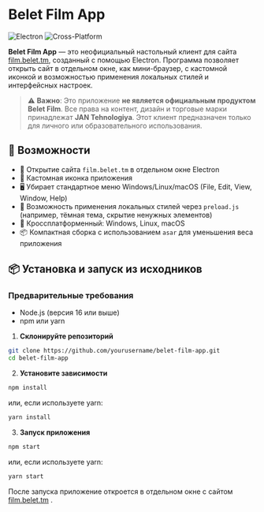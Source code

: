 # Belet Film App

![Electron](https://img.shields.io/badge/Electron-47848F?style=for-the-badge&logo=electron&logoColor=white)
![Cross-Platform](https://img.shields.io/badge/Cross--Platform-✓-green?style=for-the-badge)

**Belet Film App** — это неофициальный настольный клиент для сайта [film.belet.tm](https://film.belet.tm/), созданный с помощью Electron. Программа позволяет открыть сайт в отдельном окне, как мини-браузер, с кастомной иконкой и возможностью применения локальных стилей и интерфейсных настроек.

> ⚠️ **Важно**: Это приложение **не является официальным продуктом Belet Film**. Все права на контент, дизайн и торговые марки принадлежат **JAN Tehnologiya**. Этот клиент предназначен только для личного или образовательного использования.

## 🚀 Возможности

- 📱 Открытие сайта `film.belet.tm` в отдельном окне Electron
- 🎨 Кастомная иконка приложения
- 🖥️ Убирает стандартное меню Windows/Linux/macOS (File, Edit, View, Window, Help)
- 🌙 Возможность применения локальных стилей через `preload.js` (например, тёмная тема, скрытие ненужных элементов)
- 🔧 Кроссплатформенный: Windows, Linux, macOS
- 📦 Компактная сборка с использованием `asar` для уменьшения веса приложения

## 📦 Установка и запуск из исходников

### Предварительные требования
- Node.js (версия 16 или выше)
- npm или yarn

1. **Склонируйте репозиторий**
```bash
git clone https://github.com/yourusername/belet-film-app.git
cd belet-film-app
```

2. **Установите зависимости**
```bash
npm install
```
или, если используете yarn:
```bash
yarn install
```

3. **Запуск приложения**
```bash
npm start
```
или, если используете yarn:
```bash
yarn start
```

После запуска приложение откроется в отдельном окне с сайтом [film.belet.tm](https://film.belet.tm/) .
